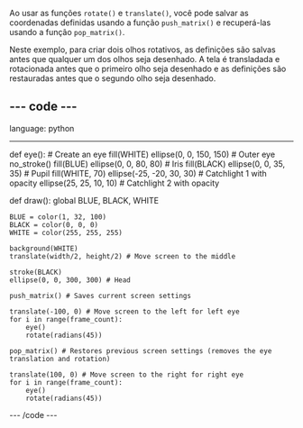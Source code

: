 Ao usar as funções `rotate()` e `translate()`, você pode salvar as coordenadas definidas usando a função `push_matrix()` e recuperá-las usando a função `pop_matrix()`.

Neste exemplo, para criar dois olhos rotativos, as definições são salvas antes que qualquer um dos olhos seja desenhado. A tela é transladada e rotacionada antes que o primeiro olho seja desenhado e as definições são restauradas antes que o segundo olho seja desenhado.

--- code ---
---
language: python

---

def eye(): # Create an eye fill(WHITE) ellipse(0, 0, 150, 150) # Outer eye no_stroke() fill(BLUE) ellipse(0, 0, 80, 80) # Iris fill(BLACK) ellipse(0, 0, 35, 35) # Pupil fill(WHITE, 70) ellipse(-25, -20, 30, 30) # Catchlight 1 with opacity ellipse(25, 25, 10, 10) # Catchlight 2 with opacity

def draw(): global BLUE, BLACK, WHITE

    BLUE = color(1, 32, 100)
    BLACK = color(0, 0, 0)
    WHITE = color(255, 255, 255)
    
    background(WHITE)
    translate(width/2, height/2) # Move screen to the middle
    
    stroke(BLACK)
    ellipse(0, 0, 300, 300) # Head
    
    push_matrix() # Saves current screen settings
    
    translate(-100, 0) # Move screen to the left for left eye
    for i in range(frame_count):
        eye()
        rotate(radians(45))
    
    pop_matrix() # Restores previous screen settings (removes the eye translation and rotation)
    
    translate(100, 0) # Move screen to the right for right eye
    for i in range(frame_count):
        eye()
        rotate(radians(45))

--- /code ---

